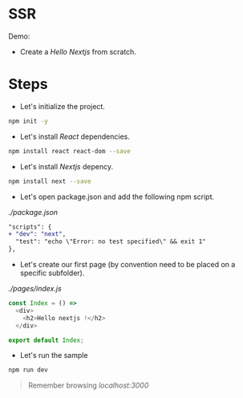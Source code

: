 # SSR

Demo:
  - Create a _Hello Nextjs_ from scratch.
  
# Steps

- Let's initialize the project.

```bash
npm init -y
```

- Let's install _React_ dependencies.

```bash
npm install react react-dom --save
```

- Let's install _Nextjs_ depency.

```bash
npm install next --save
```

- Let's open package.json and add the following npm script.

_./package.json_

```diff
"scripts": {
+ "dev": "next",
  "test": "echo \"Error: no test specified\" && exit 1"
},
```

- Let's create our first page (by convention need to be placed on a specific subfolder).

_./pages/index.js_

```javascript
const Index = () => 
  <div>
    <h2>Hello nextjs !</h2>
  </div>

export default Index;
```

- Let's run the sample

```bash
npm run dev
```

> Remember browsing _localhost:3000_